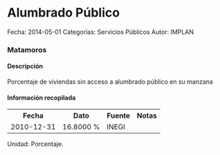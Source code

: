 Alumbrado Público
=====

Fecha: 2014-05-01
Categorías: Servicios Públicos
Autor: IMPLAN

### Matamoros

#### Descripción

Porcentaje de viviendas sin acceso a alumbrado público en su manzana

#### Información recopilada

<table class="table table-hover table-bordered">
  <tr><th>Fecha</th><th>Dato</th><th>Fuente</th><th>Notas</th></tr>
  <tr><td>2010-12-31</td><td>16.8000 %</td><td>INEGI</td><td></td></tr>
</table>

Unidad: Porcentaje.
